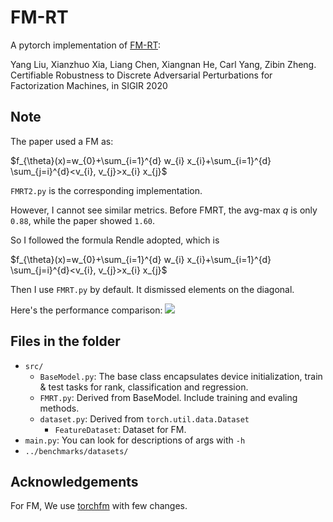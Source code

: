# FM-RT

A pytorch implementation of [FM-RT](http://arxiv.org/abs/1911.02752):

Yang Liu, Xianzhuo Xia, Liang Chen, Xiangnan He, Carl Yang, Zibin Zheng. Certifiable Robustness to Discrete Adversarial Perturbations for Factorization Machines, in SIGIR 2020


## Note

The paper used a FM as: 

$f_{\theta}(x)=w_{0}+\sum_{i=1}^{d} w_{i} x_{i}+\sum_{i=1}^{d} \sum_{j=i}^{d}<v_{i}, v_{j}>x_{i} x_{j}$

`FMRT2.py` is the corresponding implementation.

However, I cannot see similar metrics. Before FMRT, the avg-max $q$ is only `0.88`, while the paper showed `1.60`.  

So I followed the formula Rendle adopted, which is

$f_{\theta}(x)=w_{0}+\sum_{i=1}^{d} w_{i} x_{i}+\sum_{i=1}^{d} \sum_{j=i}^{d}<v_{i}, v_{j}>x_{i} x_{j}$

Then I use `FMRT.py` by default. It dismissed elements on the diagonal.

Here's the performance comparison:
![](https://img-blog.csdnimg.cn/20200813210408734.png) 

## Files in the folder
- `src/`
    - `BaseModel.py`: The base class encapsulates device initialization, train & test tasks for rank, classification and regression.
    - `FMRT.py`: Derived from BaseModel. Include training and evaling methods.
    - `dataset.py`: Derived from `torch.util.data.Dataset`
        - `FeatureDataset`: Dataset for FM.
- `main.py`: You can look for descriptions of args with `-h` 
- `../benchmarks/datasets/`

## Acknowledgements

For FM, We use [torchfm](https://github.com/rixwew/pytorch-fm/) with few changes.  
